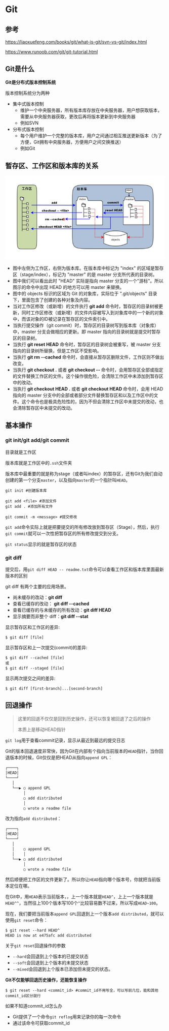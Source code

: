 # Git

## 参考

https://liaoxuefeng.com/books/git/what-is-git/svn-vs-git/index.html

https://www.runoob.com/git/git-tutorial.html

## Git是什么

**Git是分布式版本控制系统**

版本控制系统分为两种

- 集中式版本控制
  - 维护一个中央服务器，所有版本库存放在中央服务器，用户想获取版本，需要从中央服务器获取，更改后再将版本更新到中央服务器
  - 例如SVN
- 分布式版本控制
  - 每个用户维护一个完整的版本库，用户之间通过相互推送更新版本（为了方便，Git拥有中央服务器，方便用户之间交换推送）
  - 例如Git

## 暂存区、工作区和版本库的关系

![img](/computer_basic/Git.assets/1352126739_7909.jpg)

- 图中左侧为工作区，右侧为版本库。在版本库中标记为 "index" 的区域是暂存区（stage/index），标记为 "master" 的是 master 分支所代表的目录树。
- 图中我们可以看出此时 "HEAD" 实际是指向 master 分支的一个"游标"。所以图示的命令中出现 HEAD 的地方可以用 master 来替换。
- 图中的 objects 标识的区域为 Git 的对象库，实际位于 ".git/objects" 目录下，里面包含了创建的各种对象及内容。
- 当对工作区修改（或新增）的文件执行 **git add** 命令时，暂存区的目录树被更新，同时工作区修改（或新增）的文件内容被写入到对象库中的一个新的对象中，而该对象的ID被记录在暂存区的文件索引中。
- 当执行提交操作（git commit）时，暂存区的目录树写到版本库（对象库）中，master 分支会做相应的更新。即 master 指向的目录树就是提交时暂存区的目录树。
- 当执行 **git reset HEAD** 命令时，暂存区的目录树会被重写，被 master 分支指向的目录树所替换，但是工作区不受影响。
- 当执行 **git rm --cached <file>** 命令时，会直接从暂存区删除文件，工作区则不做出改变。
- 当执行 **git checkout .** 或者 **git checkout -- <file>** 命令时，会用暂存区全部或指定的文件替换工作区的文件。这个操作很危险，会清除工作区中未添加到暂存区中的改动。
- 当执行 **git checkout HEAD .** 或者 **git checkout HEAD <file>** 命令时，会用 HEAD 指向的 master 分支中的全部或者部分文件替换暂存区和以及工作区中的文件。这个命令也是极具危险性的，因为不但会清除工作区中未提交的改动，也会清除暂存区中未提交的改动。

## 基本操作

### git init/git add/git commit

目录就是工作区

版本库就是工作区中的`.ssh`文件夹

版本库中最重要的就是称为stage（或者叫index）的暂存区，还有Git为我们自动创建的第一个分支`master`，以及指向`master`的一个指针叫`HEAD`。

```shell
git init #创建版本库

git add <file> #添加文件 
git add . #添加所有文件

git commit -m <message> #提交修改
```

`git add`命令实际上就是把要提交的所有修改放到暂存区（Stage），然后，执行`git commit`就可以一次性把暂存区的所有修改提交到分支。

`git status`显示的就是暂存区的状态



### git diff

提交后，用`git diff HEAD -- readme.txt`命令可以查看工作区和版本库里面最新版本的区别

git diff 有两个主要的应用场景。

- 尚未缓存的改动：**git diff**
- 查看已缓存的改动： **git diff --cached**
- 查看已缓存的与未缓存的所有改动：**git diff HEAD**
- 显示摘要而非整个 diff：**git diff --stat**

显示暂存区和工作区的差异:

```
$ git diff [file]
```

显示暂存区和上一次提交(commit)的差异:

```
$ git diff --cached [file]
或
$ git diff --staged [file]
```

显示两次提交之间的差异:

```
$ git diff [first-branch]...[second-branch]
```





## 回退操作

> 这里的回退不仅仅是回到历史操作，还可以恢复被回退了之后的操作
>
> 本质上是移动HEAD指针

`git log`用于查看commit记录，显示从最近到最远的提交日志

Git的版本回退速度非常快，因为Git在内部有个指向当前版本的`HEAD`指针，当你回退版本的时候，Git仅仅是把HEAD从指向`append GPL`：

```
┌────┐
│HEAD│
└────┘
   │
   └──▶ ○ append GPL
        │
        ○ add distributed
        │
        ○ wrote a readme file
```

改为指向`add distributed`：

```
┌────┐
│HEAD│
└────┘
   │
   │    ○ append GPL
   │    │
   └──▶ ○ add distributed
        │
        ○ wrote a readme file
```

然后顺便把工作区的文件更新了。所以你让`HEAD`指向哪个版本号，你就把当前版本定位在哪。

在Git中，用`HEAD`表示当前版本，，上一个版本就是`HEAD^`，上上一个版本就是`HEAD^^`，当然往上100个版本写100个`^`比较容易数不过来，所以写成`HEAD~100`。

现在，我们要把当前版本`append GPL`回退到上一个版本`add distributed`，就可以使用`git reset`命令：

```shell
$ git reset --hard HEAD^
HEAD is now at e475afc add distributed
```

关于`git reset`回退操作的参数

- `--hard`会回退到上个版本的已提交状态
- `--soft`会回退到上个版本的未提交状态
- `--mixed`会回退到上个版本已添加但未提交的状态。

**Git不仅能够回退历史操作，还能恢复操作**

```shell
$ git reset --hard <commit_id> #commit_id不用写全，可以写前几位，能和其他commit_id区分就行
```

如果不知道commit_id怎么办

- Git提供了一个命令`git reflog`用来记录你的每一次命令
- 通过该命令可获取commit_id

